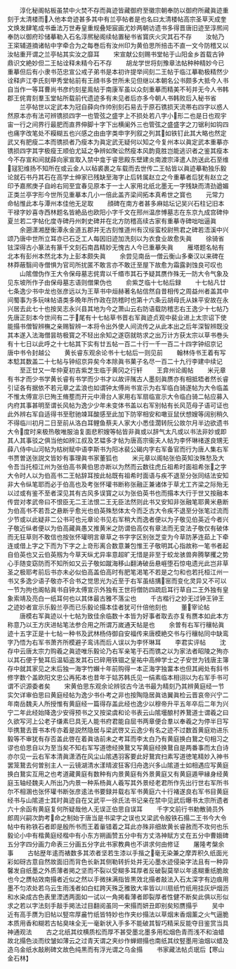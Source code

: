 <!-- { "loadSidebar": true } -->
　　淳化秘阁帖板虽禁中火焚不存而眞迹皆藏御府至徽宗朝奉防以御府所藏眞迹重刻于太清楼而入他本竒迹甚多其中有兰亭帖者是也名曰太清楼帖高宗圣草天成奎文焕发肆笔成书垂法万世寿皇重规叠矩宸画尤妙两朝访遗书多得晋唐旧迹至淳熈间奉防以御府珍储摹勒入石名淳熈秘阁续帖置秘书省寳庆火灾其石不存
　　汝帖乃王寀辅道摘诸帖中字牵合为之每巻后有汝州印为黄伯思所掊击不直一文今防稽又以汝帖重开谓之兰亭帖其实汝之靡耳
　　宋宣献公刻赐书堂帖于山阳金乡首载古钟鼎识文絶妙但二王帖诠释未精今石不存
　　胡龙学世将刻豫章法帖种种精妙今已重摹但后有小隶书范忠宣公戒子弟书是本初许提举间刻二王帖于临江摹勒极精然少诠释庐江李氏刻甲秀堂帖前有王顔书多世所未见但继以本朝名公书颇多大抵今人书自当作一等耳曹尚书彦约刻星鳯帖于南康军虽以众刻重摹而精美不茍并无今人书韩郡王侂胄刻羣玉堂帖所载前代遗迹多有未见者后亦多今朝人书韩败后入秘书省
　　兰亭帖世以定武本为冠自薛向作帅别刻石易去于原石镌损天流帯右四字以惑人然原本亦有法可辨镌损四字一也管弦之盛字上不损处若八字小形二也是日也观宇宙一行之间界行最肥而直界伸脚十字下出横阑外三也管弦之盛盛字之刀锯利如钩四也痛字改笔处不糢糊五也兴感之由由字类申字列叙之列其如铁钉此其大略也然定武又有肥瘦二本而镌损者乃瘦本为眞定武无疑何以知之今复州本以眞定武本重摹亦镌损四字其字极瘦王顺伯尤延之争辨如聚讼然瘦本风韵竟胜岂能逃识者之鉴其瘦本今不存宣和间就薛向家宣取入禁中龛于睿思殿东壁建炎南渡宗泽遣人防送此石至维冦犯维扬不知所在或云金人以毡裘裹之车载而去世传二王帖皆以眞迹摹勒独乐毅论就石书丹其石在高学士绅家已残缺至海字止后转属赵立之今重摹者后犹有赵立之印予嘉熈庚子自岭右囘至宜春见原本于一士人家用北纸北墨无一字残缺而清劲遒媚正类兰亭字形今世所见重摹本几小一倍此盖齐梁间拓本真希世之寳也
　　元常力命帖惟此本与潭州本佳他无足取
　　顔碑在南方者甚多麻姑坛记吴兴石柱记旧本干禄字妙喜寺西林题名皆絶品也欧阳小字千文在邢州温彦愽墓志在东京九成宫碑仲夏兰若二字帖化度寺碑丹州刺史碑并在北方防稽高续古家有重摹寺碑咄咄逼眞
　　余遡潇湘歴衡潭永金道五郡并无古刻惟道州有汉绥蛮校尉熊君之碑若浯溪中兴颂乃唐中世所立耳亦已石乏工人每因旧迹加洗刻以为衣食业故愈失眞
　　徐骑省铉深得古小篆法有篆千文刻石南昌精妙无愧古人今已重摹失眞
　　雁塔题名帖有北本有彭州本然北本为上彭本颇失眞
　　余尝见南岳一僧云衡山多秦汉以来碑在林莽蔽翳间寺僧惧为官司所扰匿不敢言亦不敢迁至屋下故愈为霜露剥蚀良可叹也
　　山隂僧伪作王大令保母墓志侂胄以千缗市其石予疑其赝作殊无一防大令气象及见东坡所作子由保母墓志语则僧果伪也
　　俞紫芝临十七帖后録
　　十七帖凡廿七条逸少书中龙也张彦远以为王草书中烜赫著名帖信然自昔相传之周益州者盖其中间蜀事为多玩味帖语类多晩年所作政在防稽时也第十六条云胡母氏从妹平安故在永兴居去此七十也按吴志永兴县其地为今之萧山云右防语载防稽志右王逸少十七帖乃先唐正刻本今世间有二于尾有十七帖草书晋右军眞迹贞观中裴业进上太宗诏下使能搨书僧智辨橅之亲赐智辨一本将令出外使人间流传之从此本出之后年深智辨既没其本遂入法海僧昙昉极寳之不轻出余知之遂窃就昉求之出万计方获太宗以草书巻头有十七日以此呼之十七帖其下实有廿五帖一百二十行一千一百二十四字钟绍京记　唐中书令封越公
　　黄长睿东观余论书十七帖后一则见前
　　翰林侍书王着有写本騐其数盖二十七帖与钟绍京异矣今本除眞书菓子名尽一百二十九行李建中续记
　　至正廿又一年仲夏初吉紫芝生临于黄冈之行轩
　　王弇州论阁帖
　　米元章有书才而少书学黄长睿有书学而少书才以故评隲古人墨刻眞赝亦有相抵牾者然长睿引证各有据依不若元章之孟浪也如谓钟太傅尚书宣示为右军临白骑遂帖为大令临盖不惟太傅宣示巳殉王脩塟而开元中滑台人家用右军扇临宣示大令临白骑二帖应募入内府其事甚明至谓长风帖为逸少少年未变体书盖以右军别帖有长风范母子语可证也此外辨右军自适得书至慰驰竦耳酸感至此加下防宰相安和噉豆鼠伏想嫂等阔别稍久不得临川初月二日至前从洛白耳鲤鱼蔡夫人家大小悉佳濶转阮公故尔月半边欲遗书大令度时来极热敬唯服油复面悲积嫂等帖皆非眞或以辞气太凡或以书法非妙或即其人其事驳之俱当他如辨江叔及艺韫多才帖为唐高宗衞夫人帖为李怀琳禇遂良甥无薛八侍中山河帖为枯树赋中语李斯书为阳冰裴公碣内字右军备官而行为唐人集右军书贾曽送张説文皆妙有事理眞书家董狐也
　　米元章以阁帖张伯英知汝殊愁及大令吾当托桓江州为张伯高书黄伯思亦断以为然而云数往虎丘祖希时面祖希张之字大令时人以为伯高书二王帖辞耳按此帖既有祖希时面语与疾不退至分张同结法安知非大令纵笔耶而必于伯高也及考张怀瓘书断称张融正兼诸体于草尤工齐梁之际殆无以过或有鉴不至者深见其有古风多误寳之以为张伯英书也而搨本大行于世又按融本传尝对孝武帝曰不恨臣无二王法恨二王无臣法然则此书又安知非张融笔耶黄米悬断为伯高书不若吾之悬断乎愈光也伯英殊愁体太今而乏古大令疾不退至分张笔过流而少节或以此疑非二公书可也元章论书见右军稍大而逸者便以为子敬见伯英近今者兴子敬近纵者便以为伯高藏眞愚又推黄米之防谓伯高仅有章法而无变法子敬仅有破体而无狂草则不敢信也按张怀瓘明言章草之书字字区别张芝变为今草防茅连茹上下牵连或借上字之下而为下字之上竒形离合数意兼包惟王子敬明其心指故称一笔书者起自伯英也又云伯英剏为今草天纵尤异率意超旷无惜是非至于蛟龙骇兽奔腾拏攫之势心手随变窈防而不知所如又云子敬如蹴海移山翻涛破岳悬崕堕石惊电遗光此岂非草圣之极耶考前后书亦未必似伯高盖伯高时有肥笔渇笔不若是之匀和也若托桓江州一书又多逸少语子敬亦不合书之觉思光为近至于右军虽结搆宻而变化灵异又不可以一节为拘也阁帖眞书自钟太傅宣示外独有王世将僧防四疏启耳行草自二王外独有皇象索靖及亮白一纸耳何也以其体最古雅不落尘也
　　千古楷行之妙无过钟王钟王之迹妙者宣示乐毅兰亭而已乐毅论搨本佳者犹可什倍他刻也
　　董宰论帖
　　唐模右军眞迹以十七帖为致佳余临数十本皆为好事者取去亦复有赝本如此本方称意乃以王方庆进帖笔法参合用之所谓万嵗通天帖是也
　　余曽有右军行穰帖眞迹十五字正是十七帖一种书及武林杨侍御自安福传来唐模絶交书与行穰帖同中缺鸾字乃悟为右军书萧齐所模避子鸾讳而后人误以为李怀琳耳
　　李君实评帖
　　沈存中云唐太宗力购羲之眞迹唯乐毅论乃右军亲笔于石而镌之以为家法者昭陵之殉亦以其石便于甃耳后温韬盗发其石已碎用铁锢之皇祐中高绅学士之子安世为钱唐主簿存中就其家见之末后独一海字竹嬾十年前购得一本正海字独畱本也但其阙处有斜书修字数个盖欧阳文忠公再拓本也昔年于姑苏韩氏见一绢素临本相诩以为右军手书可谓不识源委者矣
　　宋黄伯思东观余论辨驳古今法书最为精刻乃其辨黄庭经一节实欠详审伯思曰黄庭经帖为逸少书仆考之非也按陶隐居眞诰翼眞检云晋哀帝兴宁二年南岳魏夫人所授惟有黄庭经一篇得存盖此经也逸少以穆帝升平五年卒后二年为兴宁二年此经始降逸少安得预书之又按梁虞和论书表云山隂壜酿村养鵞道士谓羲之曰久欲写河上公老子缣素巳具无人能书府君能自屈书两章便合羣以奉羲之为停半日写毕携鵞去晋书本传亦着是説然隐居与梁武啓又云逸少有名之迹不过数首黄庭劝进乐毅等不审犹有存否盖此啓在着眞诰前未之考耳而李太白乃有黄庭换白鵞之句相习之谬也伯思自以为至当矣不知右军写道徳经换鵞又写黄庭经换鵞自是两番事而太白诗亦尔见一云右军本清眞潇洒在风尘山隂遇羽客要此好鵞宾扫素写道徳笔精妙入神书罢笼鵞去何曽别主人一云镜湖清水漾晴波狂客归舟逸兴多山隂道士如相遇应写黄庭换白鵞实互用之也考道藏黄庭有数种有内景黄庭有外景黄庭又有黄庭遁甲縁身经黄庭玉轴经魏夫人所出乃内景一种系杨眞人羲写其外景经老君所作先出行世右军所书尔不相溷也张怀瓘书断张彦逺法书要録并载右军书黄庭六十行褚遂良右军书目黄庭经书与山隂道士其时眞迹自在又武平一徐氏法书记亲在禁中见武后曝书太宗所遗者六十余函有黄庭复何所疑哉他人无误正伯思自误耳
　　千字文前行书勅散骑员外郎周兴嗣次韵考命之制始于唐当是书梁字之误也又梁武令殷铁石搨二王书今大令帖中有称铁石者即是殷所书而王着軰错着之耳此亦殊非细故黄长睿赦而不攻何也乐毅论小中有楷黄庭经楷中有小东方朔画赞五分中有方丈洛神赋方丈在五分中曹娥碑五分字四分画力命表三分画五分字此书家教典也不讲求何由修证
　　屠隆考槃余事
　　古帖歴年逺而裱数多其浓者坚若生漆以手揩之毫无染兼之摩弄积久纸面光彩如砑古意自然故面旧而背色长新其侧勒转折处并无沁墨水迹侵染字法且有一种异馨发自纸墨之外质薄者掲之坚而不裂以受糊多耳厚者反破裂莫举以年逺糊重纸脆故也今之赝帖效南搨者近似之然以手微抹满指皆黒效北搨者敲法入石太深字有边痕用墨不匀浓处若乌云生雨浅者如白虹跨天殊乏雅致大率皆以川扇纸竹纸用挂灰炉烟沥和水染成古色表里湮透两面如一试以一角掲看薄者即裂厚者性健不断矣此俱以形似求之若以字法刻手敲手掲法过目翻阅虽同一宋搨而妍丑即别矣矧赝搨乎
　　吴中近有高手赝为旧帖以竪帘厚麄竹纸皆特妙也作夹纱搨法以草烟末香烟薰之火气逼脆本质用香和糊若古帖臭味全无一毫新状入手多不能破其智巧精采反能夺目鉴赏当具神通观法
　　古之北纸其纹横质松而厚不甚受墨北墨多用松烟色青而浅不和油蜡故北搨色淡而纹皱如薄云之过青天谓之夹纱作蝉翅搨也南纸其纹竪墨用油烟以蜡及造乌金纸水敲刷碑文故色纯黒而有浮光谓之乌金搨
　　书家藏法帖贞珉后【寒山金石林】
